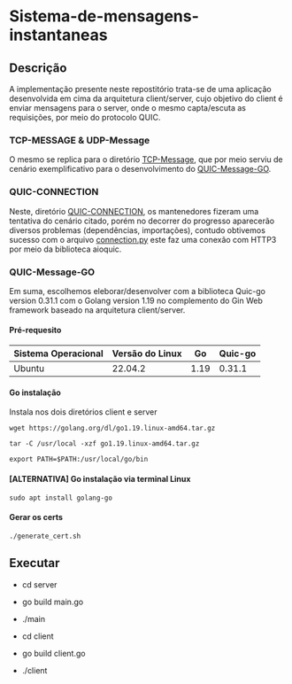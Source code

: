 # Sistema-de-mensagens-instantaneas
## Descrição
A implementação presente neste repostitório trata-se de uma aplicação desenvolvida em cima da arquitetura client/server, cujo objetivo do client é enviar mensagens para o server, onde o mesmo capta/escuta as requisições, por meio do protocolo QUIC.

### TCP-MESSAGE & UDP-Message
O mesmo se replica para o diretório [TCP-Message](https://github.com/Daniel-Oliveira-de-Freitas/Sistema-de-mensagens-instantaneas/tree/main/TCP-Message), que por meio serviu de cenário exemplificativo para o desenvolvimento do [QUIC-Message-GO](https://github.com/Daniel-Oliveira-de-Freitas/Sistema-de-mensagens-instantaneas/tree/main/QUIC-Message-GO).

### QUIC-CONNECTION
Neste, diretório [QUIC-CONNECTION](https://github.com/Daniel-Oliveira-de-Freitas/Sistema-de-mensagens-instantaneas/tree/main/QUIC-CONNECTION), os mantenedores fizeram uma tentativa do cenário citado, porém no decorrer do progresso aparecerão diversos problemas (dependências, importações), contudo obtivemos sucesso com o arquivo [connection.py](https://github.com/Daniel-Oliveira-de-Freitas/Sistema-de-mensagens-instantaneas/blob/main/QUIC-CONNECTION/connection.py) este faz uma conexão com HTTP3 por meio da biblioteca aioquic.

### QUIC-Message-GO
Em suma, escolhemos eleborar/desenvolver com a biblioteca Quic-go version 0.31.1 com o Golang version 1.19 no complemento do Gin Web framework baseado na arquitetura client/server.

#### Pré-requesito
| Sistema Operacional | Versão do Linux | Go   | Quic-go   |
|---------------------|-----------------|------|-----------|
| Ubuntu              | 22.04.2         | 1.19 | 0.31.1    |

#### Go instalação
Instala nos dois diretórios client e server
```
wget https://golang.org/dl/go1.19.linux-amd64.tar.gz
```
```
tar -C /usr/local -xzf go1.19.linux-amd64.tar.gz
```
```
export PATH=$PATH:/usr/local/go/bin
```

#### [ALTERNATIVA] Go instalação via terminal Linux
```
sudo apt install golang-go
```

#### Gerar os certs
```
./generate_cert.sh
```

## Executar
- cd server
- go build main.go
- ./main


- cd client
- go build client.go
- ./client
